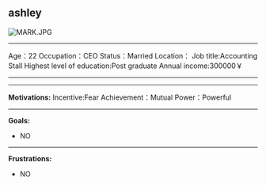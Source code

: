 ﻿
## ashley
![MARK.JPG](https://i.loli.net/2021/09/25/k4X9mbRT3DENVrM.jpg)
***
Age：22
Occupation：CEO
Status：Married
Location：
Job title:Accounting Stall
Highest level of education:Post graduate
Annual income:300000￥
***
***
**Motivations:**
Incentive:Fear
Achievement：Mutual
Power：Powerful
***
**Goals:**

 - NO
***
**Frustrations:**
- NO
